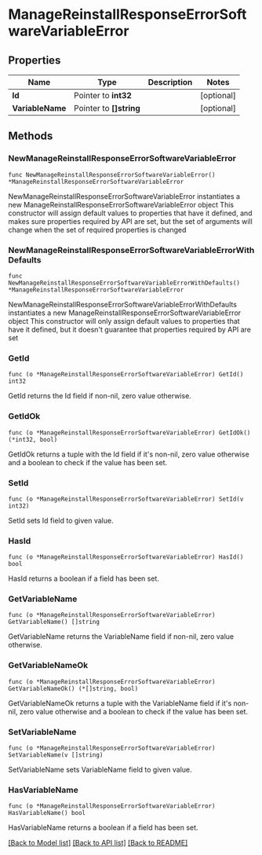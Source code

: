 # ManageReinstallResponseErrorSoftwareVariableError

## Properties

Name | Type | Description | Notes
------------ | ------------- | ------------- | -------------
**Id** | Pointer to **int32** |  | [optional] 
**VariableName** | Pointer to **[]string** |  | [optional] 

## Methods

### NewManageReinstallResponseErrorSoftwareVariableError

`func NewManageReinstallResponseErrorSoftwareVariableError() *ManageReinstallResponseErrorSoftwareVariableError`

NewManageReinstallResponseErrorSoftwareVariableError instantiates a new ManageReinstallResponseErrorSoftwareVariableError object
This constructor will assign default values to properties that have it defined,
and makes sure properties required by API are set, but the set of arguments
will change when the set of required properties is changed

### NewManageReinstallResponseErrorSoftwareVariableErrorWithDefaults

`func NewManageReinstallResponseErrorSoftwareVariableErrorWithDefaults() *ManageReinstallResponseErrorSoftwareVariableError`

NewManageReinstallResponseErrorSoftwareVariableErrorWithDefaults instantiates a new ManageReinstallResponseErrorSoftwareVariableError object
This constructor will only assign default values to properties that have it defined,
but it doesn't guarantee that properties required by API are set

### GetId

`func (o *ManageReinstallResponseErrorSoftwareVariableError) GetId() int32`

GetId returns the Id field if non-nil, zero value otherwise.

### GetIdOk

`func (o *ManageReinstallResponseErrorSoftwareVariableError) GetIdOk() (*int32, bool)`

GetIdOk returns a tuple with the Id field if it's non-nil, zero value otherwise
and a boolean to check if the value has been set.

### SetId

`func (o *ManageReinstallResponseErrorSoftwareVariableError) SetId(v int32)`

SetId sets Id field to given value.

### HasId

`func (o *ManageReinstallResponseErrorSoftwareVariableError) HasId() bool`

HasId returns a boolean if a field has been set.

### GetVariableName

`func (o *ManageReinstallResponseErrorSoftwareVariableError) GetVariableName() []string`

GetVariableName returns the VariableName field if non-nil, zero value otherwise.

### GetVariableNameOk

`func (o *ManageReinstallResponseErrorSoftwareVariableError) GetVariableNameOk() (*[]string, bool)`

GetVariableNameOk returns a tuple with the VariableName field if it's non-nil, zero value otherwise
and a boolean to check if the value has been set.

### SetVariableName

`func (o *ManageReinstallResponseErrorSoftwareVariableError) SetVariableName(v []string)`

SetVariableName sets VariableName field to given value.

### HasVariableName

`func (o *ManageReinstallResponseErrorSoftwareVariableError) HasVariableName() bool`

HasVariableName returns a boolean if a field has been set.


[[Back to Model list]](../README.md#documentation-for-models) [[Back to API list]](../README.md#documentation-for-api-endpoints) [[Back to README]](../README.md)


